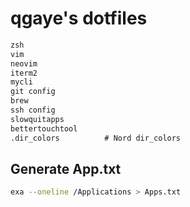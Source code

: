 # qgaye's dotfiles

```txt
zsh
vim
neovim
iterm2
mycli
git config
brew 
ssh config
slowquitapps
bettertouchtool
.dir_colors          # Nord dir_colors 
```

## Generate App.txt

```bash
exa --oneline /Applications > Apps.txt
```

